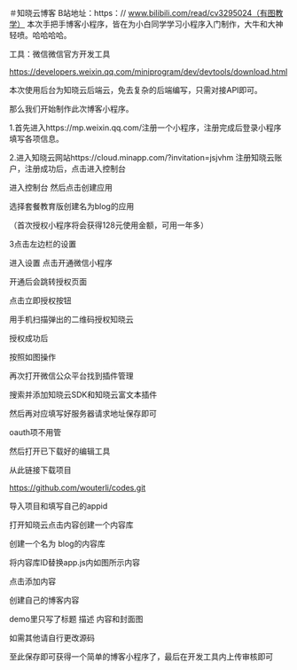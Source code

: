 ＃知晓云博客
B站地址：https：// www.bilibili.com/read/cv3295024（有图教学）
  本次手把手博客小程序，皆在为小白同学学习小程序入门制作，大牛和大神轻喷。哈哈哈哈。

工具：微信微信官方开发工具

https://developers.weixin.qq.com/miniprogram/dev/devtools/download.html

本次使用后台为知晓云后端云，免去复杂的后端编写，只需对接API即可。

那么我们开始制作此次博客小程序。

1.首先进入https://mp.weixin.qq.com/注册一个小程序，注册完成后登录小程序填写各项信息。

2.进入知晓云网站https://cloud.minapp.com/?invitation=jsjvhm  注册知晓云账户，注册成功后，点击进入控制台

进入控制台
然后点击创建应用


选择套餐教育版创建名为blog的应用

（首次授权小程序将会获得128元使用金额，可用一年多）





3点击左边栏的设置

进入设置
点击开通微信小程序


开通后会跳转授权页面


点击立即授权按钮

用手机扫描弹出的二维码授权知晓云


授权成功后

按照如图操作





再次打开微信公众平台找到插件管理


搜索并添加知晓云SDK和知晓云富文本插件





然后再对应填写好服务器请求地址保存即可

oauth项不用管





然后​打开已下载好的编辑工具

从此链接下载项目

https://github.com/wouterli/codes.git

导入项目和填写自己的appid


打开知晓云点击内容创建一个内容库


创建一个名为 blog的内容库


将内容库ID替换app.js内如图所示内容





点击添加内容

创建自己的博客内容


demo里只写了标题 描述 内容和封面图

如需其他请自行更改源码


至此保存即可获得一个简单的博客小程序了，最后在开发工具内上传审核即可





